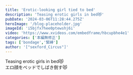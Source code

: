 ```yaml
---
title: 'Erotic-looking girl tied to bed'
description: 'Teasing erotic girls in bed😻'
pubDate: '2024-03-06T11:28:44.275Z'
heroImage: '/blog-placeholder.jpg'
imageId: 'i5bjfx7hee0ptewshj6i'
video: 'https://www.xvideos.com/embedframe/hbcupbhe4e1'
categories: ['本編無修正']
tags: ['bondage','緊縛']
author: '["sexford_Circus"]'
---
```


Teasing erotic girls in bed😻<br>
エロ顔をベッドでしばき倒す😻
